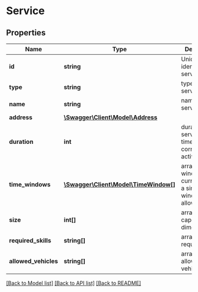 # Service

## Properties
Name | Type | Description | Notes
------------ | ------------- | ------------- | -------------
**id** | **string** | Unique identifier of service | [optional] 
**type** | **string** | type of service | [optional] 
**name** | **string** | name of service | [optional] 
**address** | [**\Swagger\Client\Model\Address**](Address.md) |  | [optional] 
**duration** | **int** | duration of service, i.e. time in ms the corresponding activity takes | [optional] 
**time_windows** | [**\Swagger\Client\Model\TimeWindow[]**](TimeWindow.md) | array of time windows. currently, only a single time window is allowed | [optional] 
**size** | **int[]** | array of capacity dimensions | [optional] 
**required_skills** | **string[]** | array of required skills | [optional] 
**allowed_vehicles** | **string[]** | array of allowed vehicle ids | [optional] 

[[Back to Model list]](../README.md#documentation-for-models) [[Back to API list]](../README.md#documentation-for-api-endpoints) [[Back to README]](../README.md)


